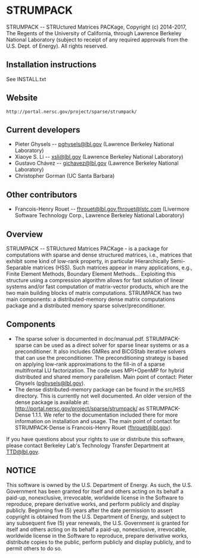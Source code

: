 # STRUMPACK
STRUMPACK -- STRUctured Matrices PACKage, Copyright (c) 2014-2017, The
Regents of the University of California, through Lawrence Berkeley
National Laboratory (subject to receipt of any required approvals from
the U.S. Dept. of Energy).  All rights reserved.


## Installation instructions
   See INSTALL.txt


## Website
    http://portal.nersc.gov/project/sparse/strumpack/


## Current developers
 - Pieter Ghysels -- pghysels@lbl.gov (Lawrence Berkeley National Laboratory)
 - Xiaoye S. Li -- xsli@lbl.gov (Lawrence Berkeley National Laboratory)
 - Gustavo Chávez -- gichavez@lbl.gov (Lawrence Berkeley National Laboratory)
 - Christopher Gorman (UC Santa Barbara)

## Other contributors
 - Francois-Henry Rouet -- fhrouet@lbl.gov,fhrouet@lstc.com (Livermore
   Software Technology Corp., Lawrence Berkeley National Laboratory)


## Overview
STRUMPACK -- STRUctured Matrices PACKage - is a package for
computations with sparse and dense structured matrices, i.e., matrices
that exhibit some kind of low-rank property, in particular
Hierarchically Semi-Separable matrices (HSS).  Such matrices appear in
many applications, e.g., Finite Element Methods, Boundary Element
Methods... Exploiting this structure using a compression algorithm
allows for fast solution of linear systems and/or fast computation of
matrix-vector products, which are the two main building blocks of
matrix computations. STRUMPACK has two main components: a
distributed-memory dense matrix computations package and a distributed
memory sparse solver/preconditioner.

##  Components
 - The sparse solver is documented in doc/manual.pdf. STRUMPACK-sparse
   can be used as a direct solver for sparse linear systems or as a
   preconditioner. It also includes GMRes and BiCGStab iterative
   solvers that can use the preconditioner. The preconditioning
   strategy is based on applying low-rank approximations to the
   fill-in of a sparse multifrontal LU factorization.  The code uses
   MPI+OpenMP for hybrid distributed and shared memory parallelism.
   Main point of contact: Pieter Ghysels (pghysels@lbl.gov).
 - The dense distributed-memory package can be found in the src/HSS
   directory. This is currently not well documented. An older version
   of the dense package is available at:
   http://portal.nersc.gov/project/sparse/strumpack/ as
   STRUMPACK-Dense 1.1.1. We refer to the documentation included there
   for more information on installation and usage. The main point of
   contact for STRUMPACK-Dense is Francois-Henry Rouet
   (fhrouet@lbl.gov).

If you have questions about your rights to use or distribute this
software, please contact Berkeley Lab's Technology Transfer Department
at TTD@lbl.gov.

## NOTICE
This software is owned by the U.S. Department of Energy.  As
such, the U.S. Government has been granted for itself and others
acting on its behalf a paid-up, nonexclusive, irrevocable, worldwide
license in the Software to reproduce, prepare derivative works, and
perform publicly and display publicly.  Beginning five (5) years after
the date permission to assert copyright is obtained from the
U.S. Department of Energy, and subject to any subsequent five (5) year
renewals, the U.S. Government is granted for itself and others acting
on its behalf a paid-up, nonexclusive, irrevocable, worldwide license
in the Software to reproduce, prepare derivative works, distribute
copies to the public, perform publicly and display publicly, and to
permit others to do so.
